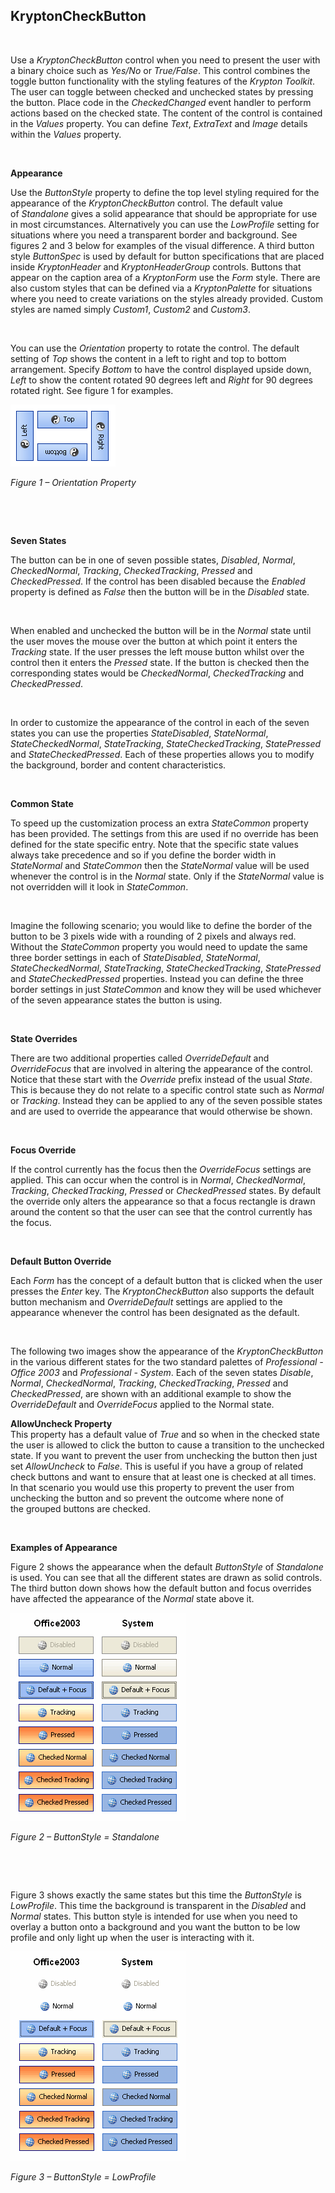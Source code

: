 ## KryptonCheckButton

 

Use a *KryptonCheckButton* control when you need to present the user with a
binary choice such as *Yes/No* or *True/False*. This control combines the toggle
button functionality with the styling features of the *Krypton Toolkit*. The
user can toggle between checked and unchecked states by pressing the button.
Place code in the *CheckedChanged* event handler to perform actions based on the
checked state. The content of the control is contained in the *Values* property.
You can define *Text*, *ExtraText* and *Image* details within the *Values*
property.

 

**Appearance** 

Use the *ButtonStyle* property to define the top level styling required for the
appearance of the *KryptonCheckButton* control. The default value
of *Standalone* gives a solid appearance that should be appropriate for use in
most circumstances. Alternatively you can use the *LowProfile* setting for
situations where you need a transparent border and background. See figures 2 and
3 below for examples of the visual difference. A third button style *ButtonSpec*
is used by default for button specifications that are placed inside
*KryptonHeader* and *KryptonHeaderGroup* controls. Buttons that appear on the
caption area of a *KryptonForm* use the *Form* style. There are also custom
styles that can be defined via a *KryptonPalette* for situations where you need
to create variations on the styles already provided. Custom styles are named
simply *Custom1*, *Custom2* and *Custom3*.

 

You can use the *Orientation* property to rotate the control. The default
setting of *Top* shows the content in a left to right and top to bottom
arrangement. Specify *Bottom* to have the control displayed upside down, *Left*
to show the content rotated 90 degrees left and *Right* for 90 degrees rotated
right. See figure 1 for examples.

![*Figure 1 – Orientation Property*](KryptonButton1.png)

*Figure 1 – Orientation Property*

 

 

**Seven States** 

The button can be in one of seven possible states, *Disabled*, *Normal*,
*CheckedNormal*, *Tracking*, *CheckedTracking*, *Pressed* and *CheckedPressed*.
If the control has been disabled because the *Enabled* property is defined as
*False* then the button will be in the *Disabled* state.

 

When enabled and unchecked the button will be in the *Normal* state until the
user moves the mouse over the button at which point it enters the *Tracking*
state. If the user presses the left mouse button whilst over the control then it
enters the *Pressed* state. If the button is checked then the corresponding
states would be *CheckedNormal*, *CheckedTracking* and *CheckedPressed*.

 

In order to customize the appearance of the control in each of the seven states
you can use the properties *StateDisabled*, *StateNormal*, *StateCheckedNormal*,
*StateTracking*, *StateCheckedTracking*, *StatePressed* and
*StateCheckedPressed*. Each of these properties allows you to modify the
background, border and content characteristics.

 

**Common State** 

To speed up the customization process an extra *StateCommon* property has been
provided. The settings from this are used if no override has been defined for
the state specific entry. Note that the specific state values always take
precedence and so if you define the border width in *StateNormal* and
*StateCommon* then the *StateNormal* value will be used whenever the control is
in the *Normal* state. Only if the *StateNormal* value is not overridden will it
look in *StateCommon*.

 

Imagine the following scenario; you would like to define the border of the
button to be 3 pixels wide with a rounding of 2 pixels and always red. Without
the *StateCommon* property you would need to update the same three border
settings in each of *StateDisabled*, *StateNormal*, *StateCheckedNormal*,
*StateTracking*, *StateCheckedTracking*, *StatePressed* and
*StateCheckedPressed* properties. Instead you can define the three border
settings in just *StateCommon* and know they will be used whichever of the seven
appearance states the button is using.

 

**State Overrides** 

There are two additional properties called *OverrideDefault* and *OverrideFocus*
that are involved in altering the appearance of the control. Notice that these
start with the *Override* prefix instead of the usual *State*. This is because
they do not relate to a specific control state such as *Normal* or *Tracking*.
Instead they can be applied to any of the seven possible states and are used to
override the appearance that would otherwise be shown.

 

**Focus Override** 

If the control currently has the focus then the *OverrideFocus* settings are
applied. This can occur when the control is in *Normal*, *CheckedNormal*,
*Tracking*, *CheckedTracking*, *Pressed* or *CheckedPressed* states. By default
the override only alters the appearance so that a focus rectangle is drawn
around the content so that the user can see that the control currently has the
focus.

 

**Default Button Override** 

Each *Form* has the concept of a default button that is clicked when the user
presses the *Enter* key. The *KryptonCheckButton* also supports the default
button mechanism and *OverrideDefault* settings are applied to the appearance
whenever the control has been designated as the default.

 

The following two images show the appearance of the *KryptonCheckButton* in the
various different states for the two standard palettes of *Professional - Office
2003* and *Professional - System*. Each of the seven states *Disable*, *Normal*,
*CheckedNormal*, *Tracking*, *CheckedTracking*, *Pressed* and *CheckedPressed*,
are shown with an additional example to show the *OverrideDefault* and
*OverrideFocus* applied to the Normal state.  
  
**AllowUncheck Property**  
This property has a default value of *True* and so when in the checked state the
user is allowed to click the button to cause a transition to the unchecked
state. If you want to prevent the user from unchecking the button then just set
*AllowUncheck* to *False*. This is useful if you have a group of related check
buttons and want to ensure that at least one is checked at all times. In that
scenario you would use this property to prevent the user from unchecking the
button and so prevent the outcome where none of the grouped buttons are checked.

 

**Examples of Appearance** 

Figure 2 shows the appearance when the default *ButtonStyle* of *Standalone* is
used. You can see that all the different states are drawn as solid controls. The
third button down shows how the default button and focus overrides have affected
the appearance of the *Normal* state above it.

![*Figure 2 – ButtonStyle = Standalone*](KryptonCheckButton1.png)

*Figure 2 – ButtonStyle = Standalone*

 

 

Figure 3 shows exactly the same states but this time the *ButtonStyle* is
*LowProfile*. This time the background is transparent in the *Disabled* and
*Normal* states. This button style is intended for use when you need to overlay
a button onto a background and you want the button to be low profile and only
light up when the user is interacting with it.

![*Figure 3 – ButtonStyle = LowProfile*](KryptonCheckButton2.png)

*Figure 3 – ButtonStyle = LowProfile*
